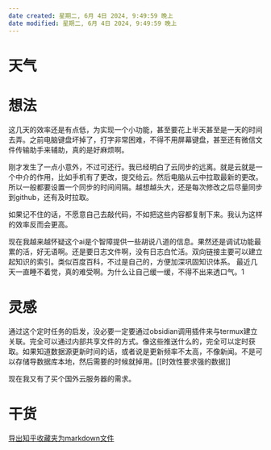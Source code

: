 ```yaml
---
date created: 星期二, 6月 4日 2024, 9:49:59 晚上
date modified: 星期二, 6月 4日 2024, 9:49:59 晚上
---
```

#  天气


#  想法
这几天的效率还是有点低，为实现一个小功能，甚至要花上半天甚至是一天的时间去弄。之前电脑键盘坏掉了，打字非常困难，不得不用屏幕键盘，甚至还有微信文件传输助手来辅助，真的是好麻烦啊。

刚才发生了一点小意外，不过可还行。我已经明白了云同步的远离。就是云就是一个中介的作用，比如手机有了更改，提交给云。然后电脑从云中拉取最新的更改。所以一般都要设置一个同步的时间间隔。越想越头大，还是每次修改之后尽量同步到github，还有及时拉取。

如果记不住的话，不愿意自己去敲代码，不如把这些内容都复制下来。我认为这样的效率反而会更高。

现在我越来越怀疑这个ai是个智障提供一些胡说八道的信息。果然还是调试功能最累的活，好无语啊。还是要日志文件啊，没有日志白忙活。双向链接主要可以建立起知识的索引。类似百度百科，不过是自己的，方便加深巩固知识体系。
最近几天一直睡不着觉，真的难受啊。为什么让自己缓一缓，不得不出来透口气。1

# 灵感 
通过这个定时任务的启发，没必要一定要通过obsidian调用插件来与termux建立关联。完全可以通过内部共享文件的方式。像这些推送什么的，完全可以定时获取。如果知道数据源更新时间的话，或者说是更新频率不太高，不像新闻。不是可以存储导数据库本地，然后需要的时候就掉用。[[时效性要求强的数据]]

现在我又有了买个国外云服务器的需求。


#  干货
[导出知乎收藏夹为markdown文件](https://forum-zh.obsidian.md/t/topic/3910?u=mika)